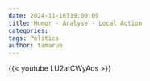 ```yaml
---
date: 2024-11-16T19:00:09
title: Humor - Analyse - Local Action
categories:
tags: Politics
author: tamarue
---
```


{{< youtube LU2atCWyAos >}}


